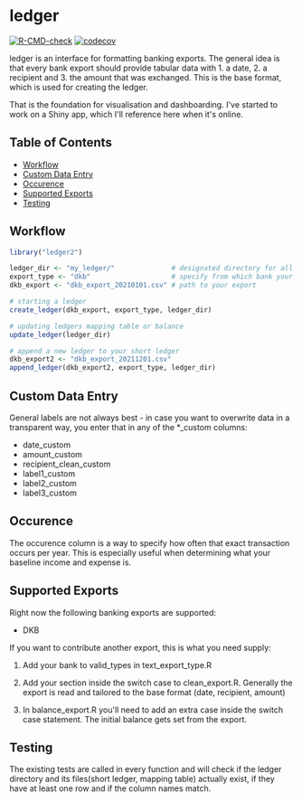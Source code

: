 
# ledger

<!-- badges: start -->
[![R-CMD-check](https://github.com/tilschuenemann/ledger/workflows/R-CMD-check/badge.svg)](https://github.com/tilschuenemann/ledger2/actions)
[![codecov](https://codecov.io/gh/tilschuenemann/ledger/branch/main/graph/badge.svg?token=FY46JP4Y9X)](https://codecov.io/gh/tilschuenemann/ledger)
<!-- badges: end -->

ledger is an interface for formatting banking exports. The general idea is that every bank export should provide 
tabular data with 1. a date, 2. a recipient and 3. the amount that was exchanged. This is the base format, which is used for creating the ledger.

That is the foundation for visualisation and dashboarding. I've started to work on a Shiny app, which I'll reference here when it's online.

## Table of Contents
- [Workflow](#workflow)
- [Custom Data Entry](#custom-data-entry)
- [Occurence](#occurence)
- [Supported Exports](#supported-exports)
- [Testing](#testing)

## Workflow

```r
library("ledger2")

ledger_dir <- "my_ledger/"              # designated directory for all your ledger files
export_type <- "dkb"                    # specify from which bank your export is from
dkb_export <- "dkb_export_20210101.csv" # path to your export

# starting a ledger
create_ledger(dkb_export, export_type, ledger_dir)

# updating ledgers mapping table or balance
update_ledger(ledger_dir)

# append a new ledger to your short ledger
dkb_export2 <- "dkb_export_20211201.csv"
append_ledger(dkb_export2, export_type, ledger_dir)
```

## Custom Data Entry
General labels are not always best - in case you want to overwrite data in a transparent way, you 
enter that in any of the *_custom columns:

* date_custom
* amount_custom
* recipient_clean_custom
* label1_custom
* label2_custom
* label3_custom

## Occurence
The occurence column is a way to specify how often that exact transaction occurs per year.
This is especially useful when determining what your baseline income and expense is.

## Supported Exports
Right now the following banking exports are supported:

* DKB

If you want to contribute another export, this is what you need supply:

1. Add your bank to valid_types in text_export_type.R

2. Add your section inside the switch case to clean_export.R. Generally the export is read
and tailored to the base format (date, recipient, amount)

3. In balance_export.R you'll need to add an extra case inside the switch case statement.
 The initial balance gets set from the export. 


## Testing
The existing tests are called in every function and will check if the ledger directory and its files(short ledger, mapping table) actually exist, if they have at least one row and if the column names match.
